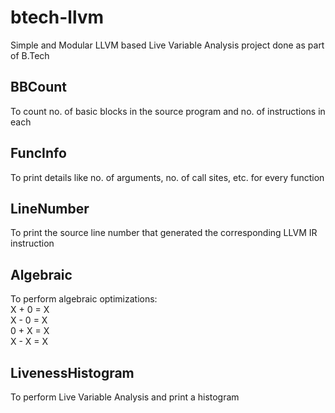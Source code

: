 # btech-llvm
Simple and Modular LLVM based Live Variable Analysis project done as part of B.Tech   
  
## BBCount
To count no. of basic blocks in the source program and no. of instructions in each  

## FuncInfo
To print details like no. of arguments, no. of call sites, etc. for every function  

## LineNumber
To print the source line number that generated the corresponding LLVM IR instruction  

## Algebraic
To perform algebraic optimizations:  
X + 0 = X  
X - 0 = X  
0 + X = X  
X - X = X  

## LivenessHistogram
To perform Live Variable Analysis and print a histogram
